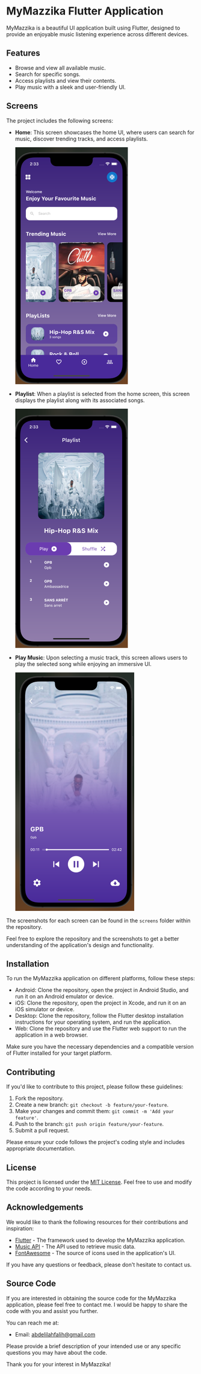 # MyMazzika Flutter Application

MyMazzika is a beautiful UI application built using Flutter, designed to provide an enjoyable music listening experience across different devices.

## Features

- Browse and view all available music.
- Search for specific songs.
- Access playlists and view their contents.
- Play music with a sleek and user-friendly UI.

## Screens

The project includes the following screens:

- **Home**: This screen showcases the home UI, where users can search for music, discover trending tracks, and access playlists.
  
  ![Home](home.png)

- **Playlist**: When a playlist is selected from the home screen, this screen displays the playlist along with its associated songs.
  
  ![Playlist](playlist.png)

- **Play Music**: Upon selecting a music track, this screen allows users to play the selected song while enjoying an immersive UI.
  
  ![Play Music](play_music.png)

The screenshots for each screen can be found in the `screens` folder within the repository.

Feel free to explore the repository and the screenshots to get a better understanding of the application's design and functionality.

## Installation

To run the MyMazzika application on different platforms, follow these steps:

- Android: Clone the repository, open the project in Android Studio, and run it on an Android emulator or device.
- iOS: Clone the repository, open the project in Xcode, and run it on an iOS simulator or device.
- Desktop: Clone the repository, follow the Flutter desktop installation instructions for your operating system, and run the application.
- Web: Clone the repository and use the Flutter web support to run the application in a web browser.

Make sure you have the necessary dependencies and a compatible version of Flutter installed for your target platform.

## Contributing

If you'd like to contribute to this project, please follow these guidelines:

1. Fork the repository.
2. Create a new branch: `git checkout -b feature/your-feature`.
3. Make your changes and commit them: `git commit -m 'Add your feature'`.
4. Push to the branch: `git push origin feature/your-feature`.
5. Submit a pull request.

Please ensure your code follows the project's coding style and includes appropriate documentation.

## License

This project is licensed under the [MIT License](LICENSE). Feel free to use and modify the code according to your needs.

## Acknowledgements

We would like to thank the following resources for their contributions and inspiration:

- [Flutter](https://flutter.dev) - The framework used to develop the MyMazzika application.
- [Music API](https://api.example.com) - The API used to retrieve music data.
- [FontAwesome](https://fontawesome.com) - The source of icons used in the application's UI.

If you have any questions or feedback, please don't hesitate to contact us.
## Source Code

If you are interested in obtaining the source code for the MyMazzika application, please feel free to contact me. I would be happy to share the code with you and assist you further.

You can reach me at:

- Email: abdelilahfalih@gmail.com

Please provide a brief description of your intended use or any specific questions you may have about the code.

Thank you for your interest in MyMazzika!

